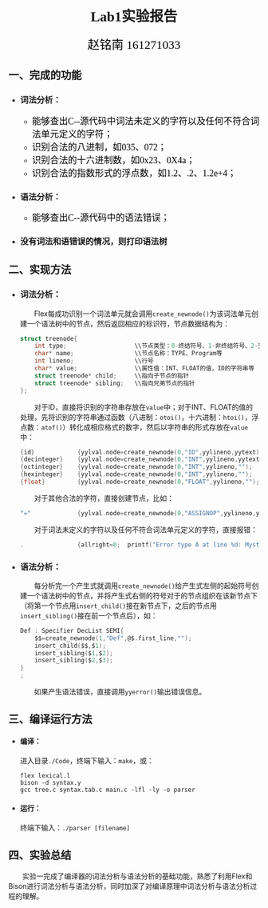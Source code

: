 # <center><font face="黑体">Lab1实验报告</font>
<center><font color=black size=5 face="楷体">赵铭南 161271033</font></center>

## <font face="黑体">一、完成的功能</font>
-  ### <font face="宋体">词法分析：</font>
    - <font color=black size=4 face="宋体">能够查出C--源代码中词法未定义的字符以及任何不符合词法单元定义的字符；</font>
    - <font color=black size=4 face="宋体">识别合法的八进制，如035、072；</font>
    - <font color=black size=4 face="宋体">识别合法的十六进制数，如0x23、0X4a；</font>
    - <font color=black size=4 face="宋体">识别合法的指数形式的浮点数，如1.2、.2、1.2e+4；</font>
- ### <font face="宋体">语法分析：</font>
    - <font color=black size=4 face="宋体">能够查出C--源代码中的语法错误；</font>
- ### <font face="宋体">没有词法和语错误的情况，则打印语法树</font>

## <font face="黑体">二、实现方法</font>
- ### <font face="宋体">词法分析：</font>
    &emsp;&emsp;Flex每成功识别一个词法单元就会调用`create_newnode()`为该词法单元创建一个语法树中的节点，然后返回相应的标识符，节点数据结构为：
    ```c
    struct treenode{
        int type;                   \\节点类型：0-终结符号、1-非终结符号、2-空串           
        char* name;                 \\节点名称：TYPE、Program等
        int lineno;                 \\行号
        char* value;                \\属性值：INT、FLOAT的值，ID的字符串等
        struct treenode* child;     \\指向子节点的指针
        struct treenode* sibling;   \\指向兄弟节点的指针
    };
    ```
    &emsp;&emsp;对于ID，直接将识别的字符串存放在`value`中；对于INT、FLOAT的值的处理，先将识别的字符串通过函数（八进制：`otoi()`，十六进制：`htoi()`，浮点数：`atof()`）转化成相应格式的数字，然后以字符串的形式存放在`value`中：
    ```c
    {id}            {yylval.node=create_newnode(0,"ID",yylineno,yytext);    return ID;}
    {decinteger}    {yylval.node=create_newnode(0,"INT",yylineno,yytext);   return INT;} 
    {octinteger}    {yylval.node=create_newnode(0,"INT",yylineno,"");       sprintf(yylval.node->value,"%d",otoi(yytext));  return INT;} 
    {hexinteger}    {yylval.node=create_newnode(0,"INT",yylineno,"");       sprintf(yylval.node->value,"%d",htoi(yytext));  return INT;} 
    {float}         {yylval.node=create_newnode(0,"FLOAT",yylineno,"");     sprintf(yylval.node->value,"%f",atof(yytext));  return FLOAT;}
    ```
    &emsp;&emsp;对于其他合法的字符，直接创建节点，比如：
    ```c
    "="             {yylval.node=create_newnode(0,"ASSIGNOP",yylineno,yytext);      return ASSIGNOP;}
    ```
    &emsp;&emsp;对于词法未定义的字符以及任何不符合词法单元定义的字符，直接报错：
    ```c
    .               {allright=0;  printf("Error type A at line %d: Mysterious character \'%s\'.\n",yylineno,yytext);}
    ```
- ### <font face="宋体">语法分析：</font>
    &emsp;&emsp;每分析完一个产生式就调用`create_newnode()`给产生式左侧的起始符号创建一个语法树中的节点，并将产生式右侧的符号对于的节点组织在该新节点下（将第一个节点用`insert_child()`接在新节点下，之后的节点用`insert_sibling()`接在前一个节点后），如：
    ```c
    Def : Specifier DecList SEMI{
        $$=create_newnode(1,"Def",@$.first_line,"");
        insert_child($$,$1);
        insert_sibling($1,$2);
        insert_sibling($2,$3);
    }
    ;
    ```
    &emsp;&emsp;如果产生语法错误，直接调用`yyerror()`输出错误信息。

## <font face="黑体">三、编译运行方法</font>
- #### <font face="宋体">编译：</font>
    进入目录`./Code`，终端下输入：`make`，或：
    ```
    flex lexical.l
    bison -d syntax.y
    gcc tree.c syntax.tab.c main.c -lfl -ly -o parser
    ```
- #### <font face="宋体">运行：</font>
    终端下输入：`./parser [filename]`

## <font face="黑体">四、实验总结</font>
&emsp;&emsp;实验一完成了编译器的词法分析与语法分析的基础功能，熟悉了利用Flex和Bison进行词法分析与语法分析，同时加深了对编译原理中词法分析与语法分析过程的理解。



